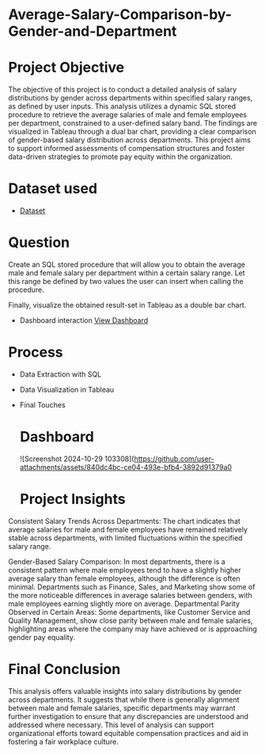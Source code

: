 # Average-Salary-Comparison-by-Gender-and-Department

# Project Objective
The objective of this project is to conduct a detailed analysis of salary distributions by gender across departments within specified salary ranges, as defined by user inputs. This analysis utilizes a dynamic SQL stored procedure to retrieve the average salaries of male and female employees per department, constrained to a user-defined salary band. The findings are visualized in Tableau through a dual bar chart, providing a clear comparison of gender-based salary distribution across departments. This project aims to support informed assessments of compensation structures and foster data-driven strategies to promote pay equity within the organization.
# Dataset used
- <a href='https://github.com/AbosedeFaith-DA/Average-Salary-Comparison-by-Gender-and-Department/blob/main/Task%204.csv'>Dataset</a>
# Question
Create an SQL stored procedure that will allow you to obtain the average male and female salary per department within a certain salary range. Let this range be defined by two values the user can insert when calling the procedure.

Finally, visualize the obtained result-set in Tableau as a double bar chart. 
- Dashboard interaction <a href="https://github.com/AbosedeFaith-DA/Average-Salary-Comparison-by-Gender-and-Department/blob/main/Screenshot%202024-10-29%20103308.png">View Dashboard</a>
# Process
- Data Extraction with SQL
- Data Visualization in Tableau
- Final Touches
  # Dashboard
  ![Screenshot 2024-10-29 103308](https://github.com/user-attachments/assets/840dc4bc-ce04-493e-bfb4-3892d91379a0

  # Project Insights
Consistent Salary Trends Across Departments:
The chart indicates that average salaries for male and female employees have remained relatively stable across departments, with limited fluctuations within the specified salary range.

Gender-Based Salary Comparison:
In most departments, there is a consistent pattern where male employees tend to have a slightly higher average salary than female employees, although the difference is often minimal.
Departments such as Finance, Sales, and Marketing show some of the more noticeable differences in average salaries between genders, with male employees earning slightly more on average.
Departmental Parity Observed in Certain Areas:
Some departments, like Customer Service and Quality Management, show close parity between male and female salaries, highlighting areas where the company may have achieved or is approaching gender pay equality.

# Final Conclusion
This analysis offers valuable insights into salary distributions by gender across departments. It suggests that while there is generally alignment between male and female salaries, specific departments may warrant further investigation to ensure that any discrepancies are understood and addressed where necessary. This level of analysis can support organizational efforts toward equitable compensation practices and aid in fostering a fair workplace culture.

